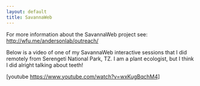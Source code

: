 ```yaml
---
layout: default
title: SavannaWeb
---
```


For more information about the SavannaWeb project see: http://wfu.me/andersonlab/outreach/

Below is a video of one of my SavannaWeb interactive sessions that I did remotely from Serengeti National Park, TZ. I am a plant ecologist, but I think I did alright talking about teeth!


[youtube https://www.youtube.com/watch?v=wxKugBqchM4]
